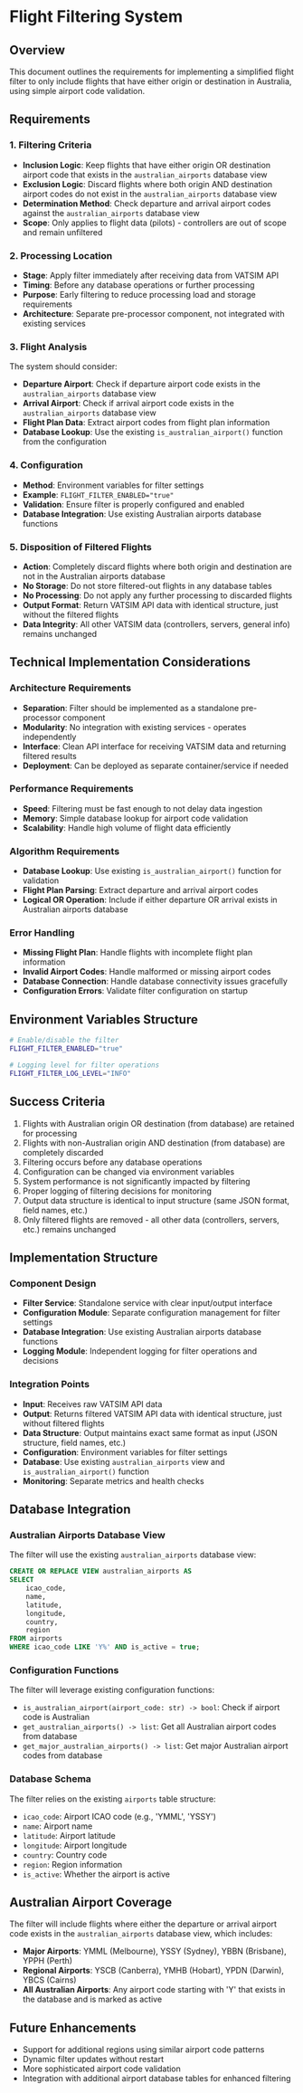 # Flight Filtering System

## Overview
This document outlines the requirements for implementing a simplified flight filter to only include flights that have either origin or destination in Australia, using simple airport code validation.

## Requirements

### 1. Filtering Criteria
- **Inclusion Logic**: Keep flights that have either origin OR destination airport code that exists in the `australian_airports` database view
- **Exclusion Logic**: Discard flights where both origin AND destination airport codes do not exist in the `australian_airports` database view
- **Determination Method**: Check departure and arrival airport codes against the `australian_airports` database view
- **Scope**: Only applies to flight data (pilots) - controllers are out of scope and remain unfiltered

### 2. Processing Location
- **Stage**: Apply filter immediately after receiving data from VATSIM API
- **Timing**: Before any database operations or further processing
- **Purpose**: Early filtering to reduce processing load and storage requirements
- **Architecture**: Separate pre-processor component, not integrated with existing services

### 3. Flight Analysis
The system should consider:
- **Departure Airport**: Check if departure airport code exists in the `australian_airports` database view
- **Arrival Airport**: Check if arrival airport code exists in the `australian_airports` database view
- **Flight Plan Data**: Extract airport codes from flight plan information
- **Database Lookup**: Use the existing `is_australian_airport()` function from the configuration

### 4. Configuration
- **Method**: Environment variables for filter settings
- **Example**: `FLIGHT_FILTER_ENABLED="true"`
- **Validation**: Ensure filter is properly configured and enabled
- **Database Integration**: Use existing Australian airports database functions

### 5. Disposition of Filtered Flights
- **Action**: Completely discard flights where both origin and destination are not in the Australian airports database
- **No Storage**: Do not store filtered-out flights in any database tables
- **No Processing**: Do not apply any further processing to discarded flights
- **Output Format**: Return VATSIM API data with identical structure, just without the filtered flights
- **Data Integrity**: All other VATSIM data (controllers, servers, general info) remains unchanged

## Technical Implementation Considerations

### Architecture Requirements
- **Separation**: Filter should be implemented as a standalone pre-processor component
- **Modularity**: No integration with existing services - operates independently
- **Interface**: Clean API interface for receiving VATSIM data and returning filtered results
- **Deployment**: Can be deployed as separate container/service if needed

### Performance Requirements
- **Speed**: Filtering must be fast enough to not delay data ingestion
- **Memory**: Simple database lookup for airport code validation
- **Scalability**: Handle high volume of flight data efficiently

### Algorithm Requirements
- **Database Lookup**: Use existing `is_australian_airport()` function for validation
- **Flight Plan Parsing**: Extract departure and arrival airport codes
- **Logical OR Operation**: Include if either departure OR arrival exists in Australian airports database

### Error Handling
- **Missing Flight Plan**: Handle flights with incomplete flight plan information
- **Invalid Airport Codes**: Handle malformed or missing airport codes
- **Database Connection**: Handle database connectivity issues gracefully
- **Configuration Errors**: Validate filter configuration on startup

## Environment Variables Structure

```bash
# Enable/disable the filter
FLIGHT_FILTER_ENABLED="true"

# Logging level for filter operations
FLIGHT_FILTER_LOG_LEVEL="INFO"
```

## Success Criteria
1. Flights with Australian origin OR destination (from database) are retained for processing
2. Flights with non-Australian origin AND destination (from database) are completely discarded
3. Filtering occurs before any database operations
4. Configuration can be changed via environment variables
5. System performance is not significantly impacted by filtering
6. Proper logging of filtering decisions for monitoring
7. Output data structure is identical to input structure (same JSON format, field names, etc.)
8. Only filtered flights are removed - all other data (controllers, servers, etc.) remains unchanged

## Implementation Structure

### Component Design
- **Filter Service**: Standalone service with clear input/output interface
- **Configuration Module**: Separate configuration management for filter settings
- **Database Integration**: Use existing Australian airports database functions
- **Logging Module**: Independent logging for filter operations and decisions

### Integration Points
- **Input**: Receives raw VATSIM API data
- **Output**: Returns filtered VATSIM API data with identical structure, just without filtered flights
- **Data Structure**: Output maintains exact same format as input (JSON structure, field names, etc.)
- **Configuration**: Environment variables for filter settings
- **Database**: Use existing `australian_airports` view and `is_australian_airport()` function
- **Monitoring**: Separate metrics and health checks

## Database Integration

### Australian Airports Database View
The filter will use the existing `australian_airports` database view:

```sql
CREATE OR REPLACE VIEW australian_airports AS
SELECT 
    icao_code,
    name,
    latitude,
    longitude,
    country,
    region
FROM airports 
WHERE icao_code LIKE 'Y%' AND is_active = true;
```

### Configuration Functions
The filter will leverage existing configuration functions:
- `is_australian_airport(airport_code: str) -> bool`: Check if airport code is Australian
- `get_australian_airports() -> list`: Get all Australian airport codes from database
- `get_major_australian_airports() -> list`: Get major Australian airport codes from database

### Database Schema
The filter relies on the existing `airports` table structure:
- `icao_code`: Airport ICAO code (e.g., 'YMML', 'YSSY')
- `name`: Airport name
- `latitude`: Airport latitude
- `longitude`: Airport longitude
- `country`: Country code
- `region`: Region information
- `is_active`: Whether the airport is active

## Australian Airport Coverage
The filter will include flights where either the departure or arrival airport code exists in the `australian_airports` database view, which includes:
- **Major Airports**: YMML (Melbourne), YSSY (Sydney), YBBN (Brisbane), YPPH (Perth)
- **Regional Airports**: YSCB (Canberra), YMHB (Hobart), YPDN (Darwin), YBCS (Cairns)
- **All Australian Airports**: Any airport code starting with 'Y' that exists in the database and is marked as active

## Future Enhancements
- Support for additional regions using similar airport code patterns
- Dynamic filter updates without restart
- More sophisticated airport code validation
- Integration with additional airport database tables for enhanced filtering 